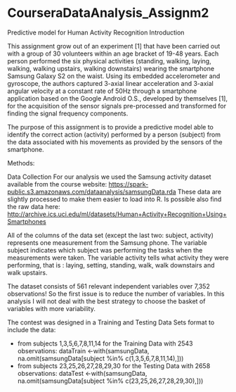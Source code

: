 # CourseraDataAnalysis_Assignm2
Predictive model for Human Activity Recognition 
Introduction

This assignment grow out of an experiment [1] that have been carried out with a group of 30 volunteers within an age bracket of 19-48 years. Each person performed the six physical activities (standing, walking, laying, walking, walking upstairs, walking downstairs) wearing the smartphone Samsung Galaxy S2 on the waist. Using its embedded accelerometer and gyroscope, the authors captured 3-axial linear acceleration and 3-axial angular velocity at a constant rate of 50Hz through 
a smartphone application based on the Google Android O.S., developed by themselves [1], for the acquisition of the sensor signals pre-processed and transformed for finding the signal frequency components. 
 

The purpose of this assignment is to provide a predictive model able to identify the correct action (activity) performed by a person (subject) from the data associated with his movements as provided by the sensors of the smartphone. 

Methods:

Data Collection 
For our analysis we used the Samsung activity dataset available from the course website:
https://spark-public.s3.amazonaws.com/dataanalysis/samsungData.rda
These data are slightly processed to make them easier to load into R. Is possible also find the raw data here:
http://archive.ics.uci.edu/ml/datasets/Human+Activity+Recognition+Using+Smartphones

All of the columns of the data set (except the last two: subject, activity) represents one measurement from the Samsung phone. The variable subject indicates which subject was performing the tasks when the measurements were taken. The variable activity tells what activity they were performing, that is : laying, setting, standing, walk, walk downstairs and walk upstairs.

The dataset consists of 561 relevant independent variables over 7,352 observations!  So the first issue is to reduce the number of variables.
In this analysis I will not deal with the best strategy to choose the basket of variables with more variability.

The contest was designed in a Training and Testing Data Sets format to include the data: 
-	from subjects 1,3,5,6,7,8,11,14 for the Training Data with 2543 observations: 
dataTrain <-with(samsungData, na.omit(samsungData[subject %in% c(1,3,5,6,7,8,11,14),]))
-	from subjects 23,25,26,27,28,29,30 for the Testing Data with 2658 observations: 
dataTest <-with(samsungData, na.omit(samsungData[subject %in% c(23,25,26,27,28,29,30),]))

